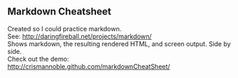 ## Markdown Cheatsheet
Created so I could practice markdown.  
See: http://daringfireball.net/projects/markdown/  
Shows markdown, the resulting rendered HTML, and screen output. Side by side.  
Check out the demo: http://crismannoble.github.com/markdownCheatSheet/
